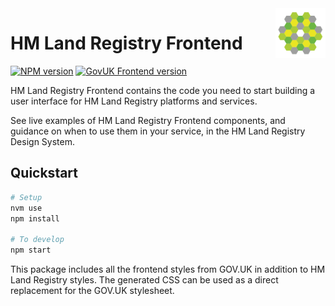 <img src="./src/hmlr/assets/images/hmlr_icon.svg" alt="HM Land Registry logo" title="HM Land Registry" align="right" width="80" />

# HM Land Registry Frontend

[![NPM version](https://img.shields.io/npm/v/@hmlr/frontend?style=flat-square)](https://www.npmjs.com/package/@hmlr/frontend)
[![GovUK Frontend version](https://img.shields.io/npm/dependency-version/@hmlr/frontend/govuk-frontend?style=flat-square)](https://www.npmjs.com/package/govuk-frontend)

HM Land Registry Frontend contains the code you need to start building a user interface for HM Land Registry platforms and services.

See live examples of HM Land Registry Frontend components, and guidance on when to use them in your service, in the HM Land Registry Design System.

## Quickstart

```sh
# Setup
nvm use
npm install

# To develop
npm start
```

This package includes all the frontend styles from GOV.UK in addition to HM Land Registry styles. The generated CSS can be used as a direct replacement for the GOV.UK stylesheet.

